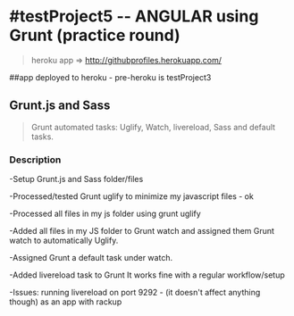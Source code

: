 #testProject5  -- ANGULAR using Grunt (practice round)
=====================================================

 > heroku app => http://githubprofiles.herokuapp.com/

##app deployed to heroku - pre-heroku is testProject3

## Grunt.js and Sass

> Grunt automated tasks: Uglify, Watch, livereload, Sass and default tasks.


### Description


-Setup Grunt.js and Sass folder/files

-Processed/tested Grunt uglify to minimize my javascript files - ok

-Processed all files in my js folder using grunt uglify

-Added all files in my JS folder to Grunt watch and assigned them
 Grunt watch to automatically Uglify.

-Assigned Grunt a default task under watch.

-Added livereload task to Grunt
  It works fine with a regular workflow/setup
 
-Issues: running livereload on port 9292 - (it doesn't affect anything though)
          as an app with rackup

